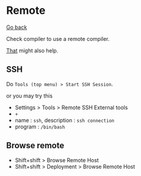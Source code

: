 # Remote

[Go back](..)

Check compiler to use a remote compiler.

[That](https://www.jetbrains.com/help/clion/remote-projects-support.html)
might also help.

## SSH

Do ``Tools (top menu) > Start SSH Session``.

or you may try this

* Settings > Tools > Remote SSH External tools
* ``+``
* name : `ssh`, description : `ssh connection`
* program : ``/bin/bash``

## Browse remote

* Shift+shift > Browse Remote Host
* Shift+shift > Deployment > Browse Remote Host